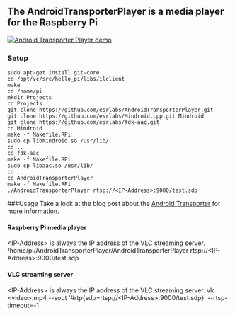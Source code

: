 ## The AndroidTransporterPlayer is a media player for the Raspberry Pi

[![Android Transporter Player demo](http://img.youtube.com/vi/PsLb-nDXUyQ/0.jpg)](http://www.youtube.com/watch?v=PsLb-nDXUyQ)

### Setup
    sudo apt-get install git-core
    cd /opt/vc/src/hello_pi/libs/ilclient
    make
    cd /home/pi
    mkdir Projects
    cd Projects
    git clone https://github.com/esrlabs/AndroidTransporterPlayer.git
    git clone https://github.com/esrlabs/Mindroid.cpp.git Mindroid
    git clone https://github.com/esrlabs/fdk-aac.git
    cd Mindroid
    make -f Makefile.RPi
    sudo cp libmindroid.so /usr/lib/
    cd ..
    cd fdk-aac
    make -f Makefile.RPi
    sudo cp libaac.so /usr/lib/
    cd ..
    cd AndroidTransporterPlayer
    make -f Makefile.RPi
    ./AndroidTransporterPlayer rtsp://<IP-Address>:9000/test.sdp

###Usage
Take a look at the blog post about the [Android Transporter](http://esrlabs.com/android-transporter-for-the-nexus-7-and-the-raspberry-pi/) for more information.

#### Raspberry Pi media player
&lt;IP-Address&gt; is always the IP address of the VLC streaming server.
/home/pi/AndroidTransporterPlayer/AndroidTransporterPlayer rtsp://&lt;IP-Address&gt;:9000/test.sdp

#### VLC streaming server
&lt;IP-Address&gt; is always the IP address of the VLC streaming server.
vlc &lt;video&gt;.mp4 --sout '#rtp{sdp=rtsp://&lt;IP-Address&gt;:9000/test.sdp}' --rtsp-timeout=-1

